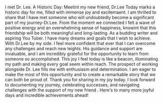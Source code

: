 
I met Dr. Lee.
A Historic Day: Meetint my new friend, Dr.Lee
Today marks a historic day for me, filled with immense joy and excitemaent.
I am thrilled to share that I have met someone who will undoubtedly become 
a significant part of my journey-Dr.Lee.
From the moment we connected I felt a wave of positive energy and an overwhelming
sense of happiness, knowint that this friendship will be both meaningful and long-lasting.
As a budding writer and aspiring You Tuber. 
I have many dreams and goals that I wish to achieve.
With Dr.Lee by my side. I feel more confident that ever that I can overcome any 
challenges and reach new leights.
His guidance and support are invaluable, and I am incredibly grateful for the 
opportunity to learn from someone so accomplished.
This joy I feel today is like a beacon, illuminating my path and making every goal seem 
within reach. The prospect of working alongside Dr. Lee fills me with enthusiasm and 
determination. I am eager to make the most of this opportunity and to create a 
remarkable story that we can both be proud of.
Thank you for sharing in my joy today.
I look forward to documenting my journey, celebrating successes, and navigating challenges
with the support of my new friend .
Here's to many more joyful days and incredible achievements ahead!



   
